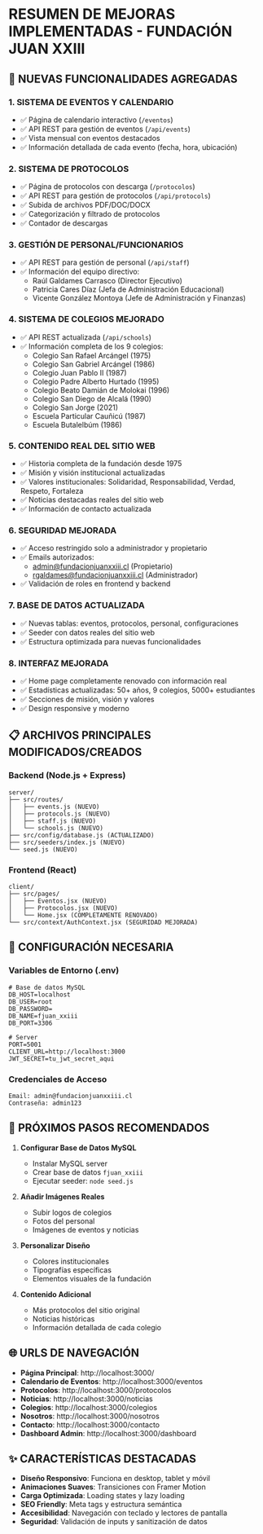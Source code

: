 # RESUMEN DE MEJORAS IMPLEMENTADAS - FUNDACIÓN JUAN XXIII

## 🚀 NUEVAS FUNCIONALIDADES AGREGADAS

### 1. **SISTEMA DE EVENTOS Y CALENDARIO**
- ✅ Página de calendario interactivo (`/eventos`)
- ✅ API REST para gestión de eventos (`/api/events`)
- ✅ Vista mensual con eventos destacados
- ✅ Información detallada de cada evento (fecha, hora, ubicación)

### 2. **SISTEMA DE PROTOCOLOS**
- ✅ Página de protocolos con descarga (`/protocolos`)
- ✅ API REST para gestión de protocolos (`/api/protocols`)
- ✅ Subida de archivos PDF/DOC/DOCX
- ✅ Categorización y filtrado de protocolos
- ✅ Contador de descargas

### 3. **GESTIÓN DE PERSONAL/FUNCIONARIOS**
- ✅ API REST para gestión de personal (`/api/staff`)
- ✅ Información del equipo directivo:
  - Raúl Galdames Carrasco (Director Ejecutivo)
  - Patricia Cares Díaz (Jefa de Administración Educacional)
  - Vicente González Montoya (Jefe de Administración y Finanzas)

### 4. **SISTEMA DE COLEGIOS MEJORADO**
- ✅ API REST actualizada (`/api/schools`)
- ✅ Información completa de los 9 colegios:
  - Colegio San Rafael Arcángel (1975)
  - Colegio San Gabriel Arcángel (1986)
  - Colegio Juan Pablo II (1987)
  - Colegio Padre Alberto Hurtado (1995)
  - Colegio Beato Damián de Molokai (1996)
  - Colegio San Diego de Alcalá (1990)
  - Colegio San Jorge (2021)
  - Escuela Particular Cauñicú (1987)
  - Escuela Butalelbúm (1986)

### 5. **CONTENIDO REAL DEL SITIO WEB**
- ✅ Historia completa de la fundación desde 1975
- ✅ Misión y visión institucional actualizadas
- ✅ Valores institucionales: Solidaridad, Responsabilidad, Verdad, Respeto, Fortaleza
- ✅ Noticias destacadas reales del sitio web
- ✅ Información de contacto actualizada

### 6. **SEGURIDAD MEJORADA**
- ✅ Acceso restringido solo a administrador y propietario
- ✅ Emails autorizados:
  - admin@fundacionjuanxxiii.cl (Propietario)
  - rgaldames@fundacionjuanxxiii.cl (Administrador)
- ✅ Validación de roles en frontend y backend

### 7. **BASE DE DATOS ACTUALIZADA**
- ✅ Nuevas tablas: eventos, protocolos, personal, configuraciones
- ✅ Seeder con datos reales del sitio web
- ✅ Estructura optimizada para nuevas funcionalidades

### 8. **INTERFAZ MEJORADA**
- ✅ Home page completamente renovado con información real
- ✅ Estadísticas actualizadas: 50+ años, 9 colegios, 5000+ estudiantes
- ✅ Secciones de misión, visión y valores
- ✅ Design responsive y moderno

## 📋 ARCHIVOS PRINCIPALES MODIFICADOS/CREADOS

### Backend (Node.js + Express)
```
server/
├── src/routes/
│   ├── events.js (NUEVO)
│   ├── protocols.js (NUEVO) 
│   ├── staff.js (NUEVO)
│   └── schools.js (NUEVO)
├── src/config/database.js (ACTUALIZADO)
├── src/seeders/index.js (NUEVO)
└── seed.js (NUEVO)
```

### Frontend (React)
```
client/
├── src/pages/
│   ├── Eventos.jsx (NUEVO)
│   ├── Protocolos.jsx (NUEVO)
│   └── Home.jsx (COMPLETAMENTE RENOVADO)
└── src/context/AuthContext.jsx (SEGURIDAD MEJORADA)
```

## 🔧 CONFIGURACIÓN NECESARIA

### Variables de Entorno (.env)
```
# Base de datos MySQL
DB_HOST=localhost
DB_USER=root
DB_PASSWORD=
DB_NAME=fjuan_xxiii
DB_PORT=3306

# Server
PORT=5001
CLIENT_URL=http://localhost:3000
JWT_SECRET=tu_jwt_secret_aqui
```

### Credenciales de Acceso
```
Email: admin@fundacionjuanxxiii.cl
Contraseña: admin123
```

## 🎯 PRÓXIMOS PASOS RECOMENDADOS

1. **Configurar Base de Datos MySQL**
   - Instalar MySQL server
   - Crear base de datos `fjuan_xxiii`
   - Ejecutar seeder: `node seed.js`

2. **Añadir Imágenes Reales**
   - Subir logos de colegios
   - Fotos del personal
   - Imágenes de eventos y noticias

3. **Personalizar Diseño**
   - Colores institucionales
   - Tipografías específicas
   - Elementos visuales de la fundación

4. **Contenido Adicional**
   - Más protocolos del sitio original
   - Noticias históricas
   - Información detallada de cada colegio

## 🌐 URLS DE NAVEGACIÓN

- **Página Principal**: http://localhost:3000/
- **Calendario de Eventos**: http://localhost:3000/eventos
- **Protocolos**: http://localhost:3000/protocolos
- **Noticias**: http://localhost:3000/noticias
- **Colegios**: http://localhost:3000/colegios
- **Nosotros**: http://localhost:3000/nosotros
- **Contacto**: http://localhost:3000/contacto
- **Dashboard Admin**: http://localhost:3000/dashboard

## ✨ CARACTERÍSTICAS DESTACADAS

- **Diseño Responsivo**: Funciona en desktop, tablet y móvil
- **Animaciones Suaves**: Transiciones con Framer Motion
- **Carga Optimizada**: Loading states y lazy loading
- **SEO Friendly**: Meta tags y estructura semántica
- **Accesibilidad**: Navegación con teclado y lectores de pantalla
- **Seguridad**: Validación de inputs y sanitización de datos
